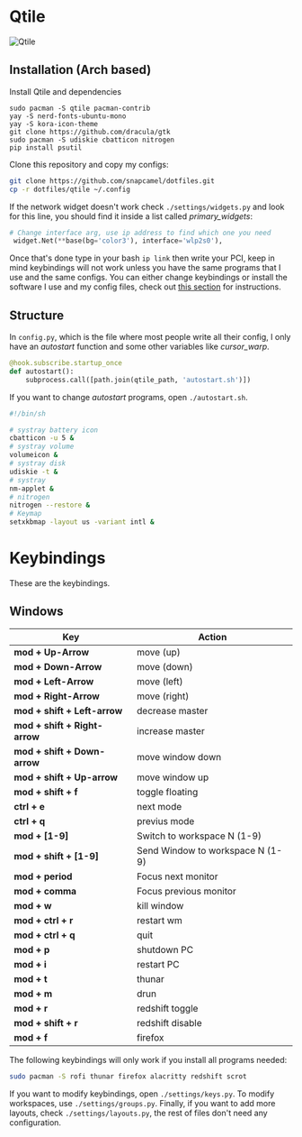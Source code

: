# Qtile

![Qtile](https://i.imgur.com/3pXb6xj.png)

## Installation (Arch based)

Install Qtile and dependencies

```
sudo pacman -S qtile pacman-contrib
yay -S nerd-fonts-ubuntu-mono
yay -S kora-icon-theme
git clone https://github.com/dracula/gtk
sudo pacman -S udiskie cbatticon nitrogen
pip install psutil
```

Clone this repository and copy my configs:

```bash
git clone https://github.com/snapcamel/dotfiles.git
cp -r dotfiles/qtile ~/.config
```

If the network widget doesn't work check ```./settings/widgets.py``` and look
for this line, you should find it inside a list called *primary_widgets*:

```python
# Change interface arg, use ip address to find which one you need
 widget.Net(**base(bg='color3'), interface='wlp2s0'),
```

Once that's done type in your bash ```ip link``` then write your PCI, keep in mind keybindings will not work
unless you have the same programs that I use and the same configs. You can
either change keybindings or install the software I use and my config files,
check out [this section](https://github.com/snapcamel/dotfiles/tree/master/qtile#keybindings)
for instructions.

## Structure

In ```config.py```, which is the file where most people write all their config,
I only have an *autostart* function and some other variables like
*cursor_warp*.

```python
@hook.subscribe.startup_once
def autostart():
    subprocess.call([path.join(qtile_path, 'autostart.sh')])
```

If you want to change *autostart* programs, open  ```./autostart.sh```.

```bash
#!/bin/sh

# systray battery icon
cbatticon -u 5 &
# systray volume
volumeicon &
# systray disk
udiskie -t &
# systray
nm-applet &
# nitrogen
nitrogen --restore &
# Keymap
setxkbmap -layout us -variant intl &
```

# Keybindings

These are the keybindings.

## Windows

| Key                          | Action                           |
| -----------------------------| -------------------------------- |
| **mod + Up-Arrow**           | move (up)                        |
| **mod + Down-Arrow**         | move (down)                      |
| **mod + Left-Arrow**         | move (left)                      |
| **mod + Right-Arrow**        | move (right)                     |
| **mod + shift + Left-arrow** | decrease master                  |
| **mod + shift + Right-arrow**| increase master                  |
| **mod + shift + Down-arrow** | move window down                 |
| **mod + shift + Up-arrow**   | move window up                   |
| **mod + shift + f**          | toggle floating                  |
| **ctrl + e**                 | next mode                        |
| **ctrl + q**                 | previus mode                     |
| **mod + [1-9]**              | Switch to workspace N (1-9)      |
| **mod + shift + [1-9]**      | Send Window to workspace N (1-9) |
| **mod + period**             | Focus next monitor               |
| **mod + comma**              | Focus previous monitor           |
| **mod + w**                  | kill window                      |
| **mod + ctrl + r**           | restart wm                       |
| **mod + ctrl + q**           | quit                             |
| **mod + p**                  | shutdown PC                      |
| **mod + i**                  | restart PC                       |
| **mod + t**                  | thunar                           |
| **mod + m**                  | drun                             |
| **mod + r**                  | redshift toggle                  |
| **mod + shift + r**          | redshift disable                 |
| **mod + f**                  | firefox                          |

The following keybindings will only work if you install all programs needed:

```bash
sudo pacman -S rofi thunar firefox alacritty redshift scrot
```

If you want to modify keybindings, open ```./settings/keys.py```. To modify
workspaces, use ```./settings/groups.py```. Finally, if you want to add more
layouts, check ```./settings/layouts.py```, the rest of files don't need any
configuration.
